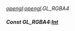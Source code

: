 _[opengl](../../modules/opengl/opengl-module.md):[opengl](../../modules/opengl/opengl-module.md).GL\_RGBA4_
##### Const GL\_RGBA4:[Int](../../modules/wonkey/wonkey-types-int.md)
